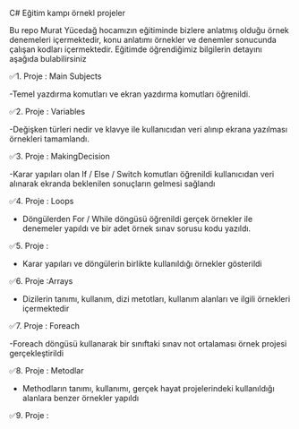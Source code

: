 C# Eğitim kampı örnekl projeler 

Bu repo Murat Yücedağ hocamızın eğitiminde bizlere anlatmış olduğu örnek denemeleri içermektedir, konu anlatımı örnekler ve denemler sonucunda çalışan kodları içermektedir.
Eğitimde öğrendiğimiz bilgilerin detayını aşağıda bulabilirsiniz

 ✅1. Proje : Main Subjects

 -Temel yazdırma komutları ve ekran yazdırma komutları öğrenildi.

 ✅2. Proje : Variables

 -Değişken türleri nedir ve klavye ile  kullanıcıdan veri alınıp ekrana yazılması örnekleri tamamlandı.
 
 ✅3. Proje : MakingDecision

 -Karar yapıları olan If / Else / Switch komutları öğrenildi kullanıcıdan veri alınarak ekranda beklenilen sonuçların gelmesi sağlandı
  
 ✅4. Proje : Loops

 - Döngülerden For / While döngüsü öğrenildi gerçek örnekler ile denemeler yapıldı ve bir adet örnek sınav sorusu kodu yazıldı.
  
 ✅5. Proje : 
 
  - Karar yapıları ve döngülerin birlikte kullanıldığı örnekler gösterildi

 ✅6. Proje :Arrays
  
  - Dizilerin tanımı, kullanım, dizi metotları, kullanım alanları ve ilgili örnekleri içermektedir

  ✅7. Proje : Foreach
  
  -Foreach döngüsü kullanarak bir sınıftaki sınav not ortalaması örnek projesi gerçekleştirildi
  
 
 ✅8. Proje : Metodlar

 - Methodların tanımı, kullanımı, gerçek hayat projelerindeki kullanıldığı alanlara benzer örnekler yapıldı  
 
 
 ✅9. Proje : 
        
